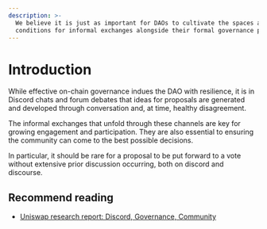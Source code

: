 ```yaml
---
description: >-
  We believe it is just as important for DAOs to cultivate the spaces and
  conditions for informal exchanges alongside their formal governance processes.
---
```


# Introduction

While effective on-chain governance indues the DAO with resilience, it is in Discord chats and forum debates that ideas for proposals are generated and developed through conversation and, at time, healthy disagreement.

The informal exchanges that unfold through these channels are key for growing engagement and participation. They are also essential to ensuring the community can come to the best possible decisions.

In particular, it should be rare for a proposal to be put forward to a vote without extensive prior discussion occurring, both on discord and discourse.

## Recommend reading

* [Uniswap research report: Discord, Governance, Community](https://www.notion.so/Uniswap-Research-Report-Discord-Governance-Community-eb545f60b0ba4c30af066ca1a855e0fe)



